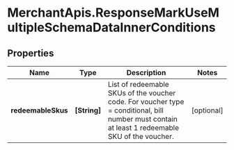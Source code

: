 # MerchantApis.ResponseMarkUseMultipleSchemaDataInnerConditions

## Properties

Name | Type | Description | Notes
------------ | ------------- | ------------- | -------------
**redeemableSkus** | **[String]** | List of redeemable SKUs of the voucher code. For voucher type &#x3D; conditional, bill number must contain at least 1 redeemable SKU of the voucher. | [optional] 


